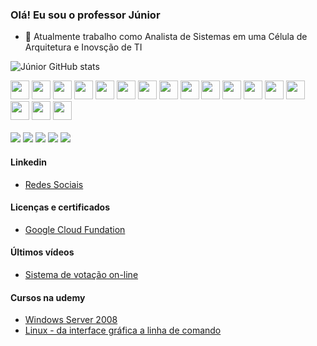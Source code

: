 ### Olá! Eu sou o professor Júnior

  
- 🔭 Atualmente trabalho como Analista de Sistemas em uma Célula de Arquitetura e Inovsção de TI

![Júnior GitHub stats](https://github-readme-stats.vercel.app/api?username=lourisvaljunior&show_icons=true&theme=tokyonight)

<!-- Áreas de Conhecimento -->
<!-- Áreas de Conhecimento -->
<div>   
  <img src="https://cdn.jsdelivr.net/gh/devicons/devicon@latest/icons/ansible/ansible-original-wordmark.svg" width="30px">
  <img src="https://cdn.jsdelivr.net/gh/devicons/devicon@latest/icons/sonarqube/sonarqube-original.svg" width="30px">
  <img src="https://cdn.jsdelivr.net/gh/devicons/devicon@latest/icons/argocd/argocd-original.svg" width="30px">
  <img src="https://cdn.jsdelivr.net/gh/devicons/devicon@latest/icons/jenkins/jenkins-original.svg" width="30px">
  <img src="https://cdn.jsdelivr.net/gh/devicons/devicon@latest/icons/kubernetes/kubernetes-original.svg" width="30px">
  <img src="https://cdn.jsdelivr.net/gh/devicons/devicon@latest/icons/docker/docker-original.svg" width="30px">
  <img src="https://cdn.jsdelivr.net/gh/devicons/devicon/icons/linux/linux-original.svg" width="30px">
  <img src="https://cdn.jsdelivr.net/gh/devicons/devicon/icons/bash/bash-original.svg" width="30px">
  <img src="https://cdn.jsdelivr.net/gh/devicons/devicon@latest/icons/redhat/redhat-original.svg" width="30px">
  <img src="https://cdn.jsdelivr.net/gh/devicons/devicon@latest/icons/amazonwebservices/amazonwebservices-plain-wordmark.svg" width="30px">
  <img src="https://cdn.jsdelivr.net/gh/devicons/devicon@latest/icons/vsphere/vsphere-original.svg" width="30px">
  <img src="https://cdn.jsdelivr.net/gh/devicons/devicon@latest/icons/dreamweaver/dreamweaver-plain.svg"  width="30px">  
  <img src="https://cdn.jsdelivr.net/gh/devicons/devicon/icons/vscode/vscode-original.svg" width="30px">
  <img src="https://cdn.jsdelivr.net/gh/devicons/devicon/icons/html5/html5-original.svg" width="30px">
  <img src="https://cdn.jsdelivr.net/gh/devicons/devicon/icons/css3/css3-original.svg" width="30px">
  <img src="https://cdn.jsdelivr.net/gh/devicons/devicon/icons/bootstrap/bootstrap-original.svg" width="30px">
  <img src="https://cdn.jsdelivr.net/gh/devicons/devicon/icons/javascript/javascript-original.svg" width="30px">  
</div>
</br>
  <!-- Rede Social-->
<div>
  <a href="https://github.com/lourisvaljunior/lourisvaljunior.git"><img src="https://img.shields.io/badge/GitHub-100000?style=for-the-badge&logo=github&logoColor=white"></a>
  <a href="https://www.linkedin.com/in/lourisval-ara%C3%BAjo-291029141/"><img src="https://img.shields.io/badge/LinkedIn-0077B5?style=for-the-badge&logo=linkedin&logoColor=white"></a>
  <a href="https://www.youtube.com/channel/UC5xfOnobsSv8sd7v7EXvGiA"><img src="https://img.shields.io/badge/YouTube-FF0000?style=for-the-badge&logo=youtube&logoColor=white"></a>
  <a href=""><img src="https://img.shields.io/badge/Codepen-000000?style=for-the-badge&logo=codepen&logoColor=white"></a>
  <a href=""><img src="https://img.shields.io/badge/Instagram-E4405F?style=for-the-badge&logo=instagram&logoColor=white"></a>
</div>  

#### Linkedin
- [Redes Sociais](https://www.linkedin.com/in/lourisval-ara%C3%BAjo-291029141/)

#### Licenças e certificados
- [Google Cloud Fundation](https://www.cloudskillsboost.google/public_profiles/511e4dbb-ba2c-40d9-8051-db066ace5554)

#### Últimos vídeos
- [Sistema de votação on-line](https://www.youtube.com/watch?v=JtE6YvewUOg&t=133s)

#### Cursos na udemy
- [Windows Server 2008](https://www.udemy.com/course/configurar-servidores-windows-sem-complicacao/)
- [Linux - da interface gráfica a linha de comando](https://www.udemy.com/course/linuxubuntu-da-interface-grafica-a-linha-de-comando/)
